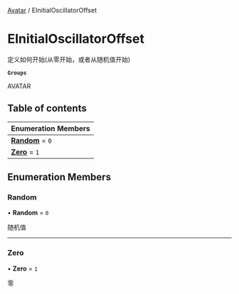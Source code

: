 [Avatar](../groups/Avatar.Avatar.md) / EInitialOscillatorOffset

# EInitialOscillatorOffset <Badge type="tip" text="Enumeration" /> <Score text="EInitialOscillatorOffset" />

定义如何开始(从零开始，或者从随机值开始)

**`Groups`**

AVATAR

## Table of contents

| Enumeration Members |
| :-----|
| **[Random](Gameplay.EInitialOscillatorOffset.md#random)** = ``0`` <br> |
| **[Zero](Gameplay.EInitialOscillatorOffset.md#zero)** = ``1`` <br> |

## Enumeration Members

### Random <Score text="Random" /> 

• **Random** = ``0``

随机值

___

### Zero <Score text="Zero" /> 

• **Zero** = ``1``

零
